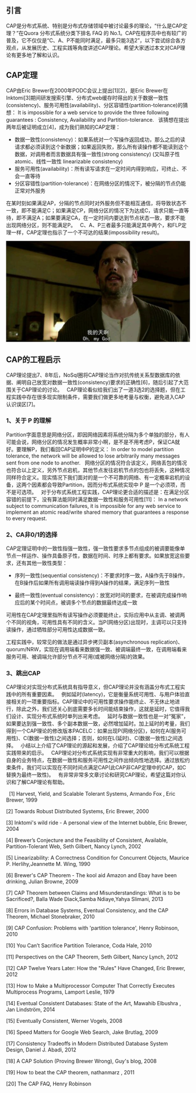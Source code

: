 ## 引言

CAP是分布式系统、特别是分布式存储领域中被讨论最多的理论，“什么是CAP定理？”在Quora 分布式系统分类下排名 FAQ 的 No.1。CAP在程序员中也有较广的普及，它不仅仅是“C、A、P不能同时满足，最多只能3选2”，以下尝试综合各方观点，从发展历史、工程实践等角度讲述CAP理论。希望大家透过本文对CAP理论有更多地了解和认识。
 
## CAP定理

CAP由Eric Brewer在2000年PODC会议上提出[1][2]，是Eric Brewer在Inktomi[3]期间研发搜索引擎、分布式web缓存时得出的关于数据一致性(consistency)、服务可用性(availability)、分区容错性(partition-tolerance)的猜想：
It is impossible for a web service to provide the three following guarantees : Consistency, Availability and Partition-tolerance.
 
该猜想在提出两年后被证明成立[4]，成为我们熟知的CAP定理：

* 数据一致性(consistency)：如果系统对一个写操作返回成功，那么之后的读请求都必须读到这个新数据；如果返回失败，那么所有读操作都不能读到这个数据，对调用者而言数据具有强一致性(strong consistency) (又叫原子性 atomic、线性一致性 linearizable consistency)
* 服务可用性(availability)：所有读写请求在一定时间内得到响应，可终止、不会一直等待
* 分区容错性(partition-tolerance)：在网络分区的情况下，被分隔的节点仍能正常对外服务 

在某时刻如果满足AP，分隔的节点同时对外服务但不能相互通信，将导致状态不一致，即不能满足C；如果满足CP，网络分区的情况下为达成C，请求只能一直等待，即不满足A；如果要满足CA，在一定时间内要达到节点状态一致，要求不能出现网络分区，则不能满足P。
 
C、A、P三者最多只能满足其中两个，和FLP定理一样，CAP定理也指示了一个不可达的结果(impossibility result)。


![91ac5357657dbc883f5b40725f7b4140](images/分布式系统理论基础二-CAP.resources/F2B0C729-3117-4256-BBED-AC3105092464.png)

## CAP的工程启示
CAP理论提出7、8年后，NoSql圈将CAP理论当作对抗传统关系型数据库的依据、阐明自己放宽对数据一致性(consistency)要求的正确性[6]，随后引起了大范围关于CAP理论的讨论。
 
CAP理论看似给我们出了一道3选2的选择题，但在工程实践中存在很多现实限制条件，需要我们做更多地考量与权衡，避免进入CAP认识误区[7]。
 
### 1、关于 P 的理解
Partition字面意思是网络分区，即因网络因素将系统分隔为多个单独的部分，有人可能会说，网络分区的情况发生概率非常小啊，是不是不用考虑P，保证CA就好。要理解P，我们看回CAP证明中P的定义：
In order to model partition tolerance, the network will be allowed to lose arbitrarily many messages sent from one node to another.
 
网络分区的情况符合该定义，网络丢包的情况也符合以上定义，另外节点宕机，其他节点发往宕机节点的包也将丢失，这种情况同样符合定义。现实情况下我们面对的是一个不可靠的网络、有一定概率宕机的设备，这两个因素都会导致Partition，因而分布式系统实现中 P 是一个必须项，而不是可选项。
 
对于分布式系统工程实践，CAP理论更合适的描述是：在满足分区容错的前提下，没有算法能同时满足数据一致性和服务可用性[11]：
In a network subject to communication failures, it is impossible for any web service to implement an atomic read/write shared memory that guarantees a response to every request.
 
### 2、CA非0/1的选择
CAP定理证明中的一致性指强一致性，强一致性要求多节点组成的被调要能像单节点一样运作、操作具备原子性，数据在时间、时序上都有要求。如果放宽这些要求，还有其他一致性类型：

* 序列一致性(sequential consistency)：不要求时序一致，A操作先于B操作，在B操作后如果所有调用端读操作得到A操作的结果，满足序列一致性

* 最终一致性(eventual consistency)：放宽对时间的要求，在被调完成操作响应后的某个时间点，被调多个节点的数据最终达成一致

 
可用性在CAP定理里指所有读写操作必须要能终止，实际应用中从主调、被调两个不同的视角，可用性具有不同的含义。当P(网络分区)出现时，主调可以只支持读操作，通过牺牲部分可用性达成数据一致。

工程实践中，较常见的做法是通过异步拷贝副本(asynchronous replication)、quorum/NRW，实现在调用端看来数据强一致、被调端最终一致，在调用端看来服务可用、被调端允许部分节点不可用(或被网络分隔)的效果。
 
### 3、跳出CAP
CAP理论对实现分布式系统具有指导意义，但CAP理论并没有涵盖分布式工程实践中的所有重要因素。
 
例如延时(latency)，它是衡量系统可用性、与用户体验直接相关的一项重要指标。CAP理论中的可用性要求操作能终止、不无休止地进行，除此之外，我们还关心到底需要多长时间能结束操作，这就是延时，它值得我们设计、实现分布式系统时单列出来考虑。
 
延时与数据一致性也是一对“冤家”，如果要达到强一致性、多个副本数据一致，必然增加延时。加上延时的考量，我们得到一个CAP理论的修改版本PACELC：如果出现P(网络分区)，如何在A(服务可用性)、C(数据一致性)之间选择；否则，如何在L(延时)、C(数据一致性)之间选择。
 
小结以上介绍了CAP理论的源起和发展，介绍了CAP理论给分布式系统工程实践带来的启示。
 
CAP理论对分布式系统实现有非常重大的影响，我们可以根据自身的业务特点，在数据一致性和服务可用性之间作出倾向性地选择。通过放松约束条件，我们可以实现在不同时间点满足CAP(此CAP非CAP定理中的CAP，如C替换为最终一致性)。
 
有非常非常多文章讨论和研究CAP理论，希望这篇对你认识和了解CAP理论有帮助。


 
[1] Harvest, Yield, and Scalable Tolerant Systems, Armando Fox , Eric Brewer, 1999

[2] Towards Robust Distributed Systems, Eric Brewer, 2000

[3] Inktomi's wild ride - A personal view of the Internet bubble, Eric Brewer, 2004

[4] Brewer’s Conjecture and the Feasibility of Consistent, Available, Partition-Tolerant Web, Seth Gilbert, Nancy Lynch, 2002

[5] Linearizability: A Correctness Condition for Concurrent Objects, Maurice P. Herlihy,Jeannette M. Wing, 1990

[6] Brewer's CAP Theorem - The kool aid Amazon and Ebay have been drinking, Julian Browne, 2009

[7] CAP Theorem between Claims and Misunderstandings: What is to be Sacrificed?, Balla Wade Diack,Samba Ndiaye,Yahya Slimani, 2013

[8] Errors in Database Systems, Eventual Consistency, and the CAP Theorem, Michael Stonebraker, 2010

[9] CAP Confusion: Problems with 'partition tolerance', Henry Robinson, 2010

[10] You Can’t Sacrifice Partition Tolerance, Coda Hale, 2010

[11] Perspectives on the CAP Theorem, Seth Gilbert, Nancy Lynch, 2012

[12] CAP Twelve Years Later: How the "Rules" Have Changed, Eric Brewer, 2012

[13] How to Make a Multiprocessor Computer That Correctly Executes Multiprocess Programs, Lamport Leslie, 1979

[14] Eventual Consistent Databases: State of the Art, Mawahib Elbushra , Jan Lindström, 2014

[15] Eventually Consistent, Werner Vogels, 2008

[16] Speed Matters for Google Web Search, Jake Brutlag, 2009

[17] Consistency Tradeoffs in Modern Distributed Database System Design, Daniel J. Abadi, 2012

[18] A CAP Solution (Proving Brewer Wrong), Guy's blog, 2008

[19] How to beat the CAP theorem, nathanmarz , 2011

[20] The CAP FAQ, Henry Robinson
